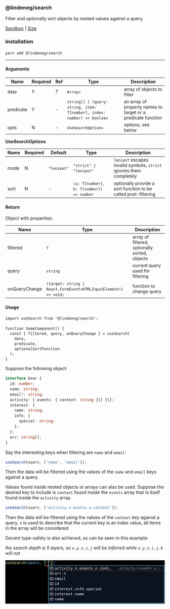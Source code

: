 ### @lindeneg/search

Filter and optionally sort objects by nested values against a query.

[Sandbox](https://codesandbox.io/s/lindeneg-search-5ccji?file=/src/App.tsx) | [Size](https://bundlephobia.com/package/@lindeneg/search)

### Installation

`yarn add @lindeneg/search`

---

#### Arguments

| Name      | Required | Ref | Type                                                                     | Description                                                  |
| --------- | -------- | --- | ------------------------------------------------------------------------ | ------------------------------------------------------------ |
| data      | Y        | T   | `Array>`                                                                 | array of objects to filter                                   |
| predicate | Y        | -   | `string[] \| (query: string, item: T[number], index: number) => boolean` | an array of property names to target or a predicate function |
| opts      | N        | -   | `UseSearchOptions`                                                       | options, see below                                           |

**UseSearchOptions**

| Name | Required | Default     | Type                                     | Description                                                         |
| ---- | -------- | ----------- | ---------------------------------------- | ------------------------------------------------------------------- |
| mode | N        | `"lenient"` | `"strict" \| "lenient"`                  | `lenient` escapes invalid symbols, `strict` ignores them completely |
| sort | N        | -           | `(a: T[number], b: T[number]) => number` | optionally provide a sort function to be called post-filtering      |

#### Return

Object with properties:

| Name          | Type                                                             | Description                                   |
| ------------- | ---------------------------------------------------------------- | --------------------------------------------- |
| filtered      | `T`                                                              | array of filtered, optionally sorted, objects |
| query         | `string`                                                         | current query used for filtering              |
| onQueryChange | `(target: string \| React.FormEvent<HTMLInputElement>) => void;` | function to change query                      |

#### Usage

```tsx
import useSearch from '@lindeneg/search';

function SomeComponent() {
  const { filtered, query, onQueryChange } = useSearch(
    data,
    predicate,
    optionalSortFunction
  );
}
```

Suppose the following object:

```ts
interface User {
  id: number;
  name: string;
  email?: string;
  activity: { events: { context: string }[] }[];
  interest: {
    name: string;
    info: {
      special: string;
    };
  };
  arr: string[];
}
```

Say the interesting keys when filtering are `name` and `email`:

```ts
useSearch(users, ['name', 'email']);
```

Then the data will be filtered using the values of the `name` and `email` keys against a query.

Values found inside nested objects or arrays can also be used. Suppose the desired key to include is `context` found inside the `events` array that is itself found inside the `activity` array.

```ts
useSearch(users, ['activity.n.events.n.context']);
```

Then the data will be filtered using the values of the `context` key against a query. `n` is used to describe that the current key is an index value, all items in the array will be considered.

Decent type-safety is also achieved, as can be seen in this example:

_the search depth is 5 layers, so `x.y.z.i.j` will be inferred while `x.y.z.i.j.k` will not_

![use-search-type-safety](https://raw.githubusercontent.com/Lindeneg/cl-react-hooks/master/assets/useSearch.png)
